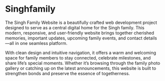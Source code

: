 # Singhfamily
The Singh Family Website is a beautifully crafted web development project designed to serve as a central digital home for the Singh family. This modern, responsive, and user-friendly website brings together cherished memories, important updates, upcoming family events, and contact details—all in one seamless platform.

With clean design and intuitive navigation, it offers a warm and welcoming space for family members to stay connected, celebrate milestones, and share life’s special moments. Whether it’s browsing through the family photo gallery or catching up on the latest announcements, this website is built to strengthen bonds and preserve the essence of togetherness.
